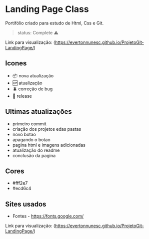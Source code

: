 # Landing Page Class

Portifólio criado para estudo de Html, Css e Git.

> status: Complete ⚠️

Link para visualização:
(https://evertonnunesc.github.io/ProjetoGit-LandingPage/)

## Icones

- :package: nova atualização
- :up: atualização
- :beetle: correção de bug
- :checkered_flag: release

## Ultimas atualizações

* primeiro commit
* criação dos projetos edas pastas
* novo botao
* apagando o botao
* pagina html e imagens adicionadas
* atualização do readme
* conclusão da pagina

## Cores

+ #fff2e7
+ #ecd6c4

## Sites usados

* Fontes - https://fonts.google.com/


Link para visualização:
(https://evertonnunesc.github.io/ProjetoGit-LandingPage/)



